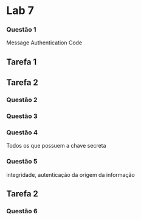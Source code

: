 # Lab 7
### Questão 1
Message Authentication Code

## Tarefa 1

## Tarefa 2
### Questão 2

### Questão 3
### Questão 4
Todos os que possuem a chave secreta
### Questão 5
integridade, autenticação da origem da informação
## Tarefa 2
### Questão 6
